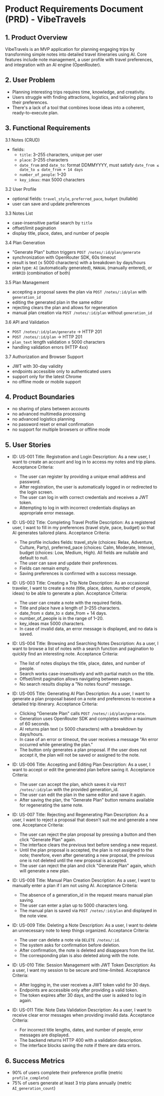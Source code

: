# Product Requirements Document (PRD) - VibeTravels

## 1. Product Overview
VibeTravels is an MVP application for planning engaging trips by transforming simple notes into detailed travel itineraries using AI. Core features include note management, a user profile with travel preferences, and integration with an AI engine (OpenRouter).

## 2. User Problem
- Planning interesting trips requires time, knowledge, and creativity.
- Users struggle with finding attractions, logistics, and tailoring plans to their preferences.
- There's a lack of a tool that combines loose ideas into a coherent, ready-to-execute plan.

## 3. Functional Requirements
3.1 Notes (CRUD)
- fields:
  - `title`: 3–255 characters, unique per user
  - `place`: 3–255 characters
  - `date_from` and `date_to`: format DDMMYYYY, must satisfy `date_from ≤ date_to ≤ date_from + 14 days`
  - `number_of_people`: 1–20
  - `key_ideas`: max 5000 characters

3.2 User Profile
- optional fields: `travel_style`, `preferred_pace`, `budget` (nullable)
- user can save and update preferences

3.3 Notes List
- case-insensitive partial search by `title`
- offset/limit pagination
- display title, place, dates, and number of people

3.4 Plan Generation
- "Generate Plan" button triggers `POST /notes/:id/plan/generate`
- synchronization with OpenRouter SDK, 60s timeout
- result is text (≤ 5000 characters) with a breakdown by days/hours
- plan type: `AI` (automatically generated), `MANUAL` (manually entered), or `HYBRID` (combination of both)

3.5 Plan Management
- accepting a proposal saves the plan via `POST /notes/:id/plan` with `generation_id`
- editing the generated plan in the same editor
- rejecting clears the plan and allows for regeneration
- manual plan creation via `POST /notes/:id/plan` without `generation_id`

3.6 API and Validation
- `POST /notes/:id/plan/generate` → HTTP 201
- `POST /notes/:id/plan` → HTTP 201
- `plan_text` length validation ≤ 5000 characters
- handling validation errors (HTTP 4xx)

3.7 Authorization and Browser Support
- JWT with 30-day validity
- endpoints accessible only to authenticated users
- support only for the latest Chrome
- no offline mode or mobile support

## 4. Product Boundaries
- no sharing of plans between accounts
- no advanced multimedia processing
- no advanced logistics planning
- no password reset or email confirmation
- no support for multiple browsers or offline mode

## 5. User Stories
- ID: US-001
  Title: Registration and Login
  Description: As a new user, I want to create an account and log in to access my notes and trip plans.
  Acceptance Criteria:
    - The user can register by providing a unique email address and password.
    - After registration, the user is automatically logged in or redirected to the login screen.
    - The user can log in with correct credentials and receives a JWT token.
    - Attempting to log in with incorrect credentials displays an appropriate error message.

- ID: US-002
  Title: Completing Travel Profile
  Description: As a registered user, I want to fill in my preferences (travel style, pace, budget) so that AI generates tailored plans.
  Acceptance Criteria:
    - The profile includes fields: travel_style (choices: Relax, Adventure, Culture, Party), preferred_pace (choices: Calm, Moderate, Intense), budget (choices: Low, Medium, High). All fields are nullable and default to null.
    - The user can save and update their preferences.
    - Fields can remain empty.
    - Saving preferences is confirmed with a success message.

- ID: US-003
  Title: Creating a Trip Note
  Description: As an occasional traveler, I want to create a note (title, place, dates, number of people, ideas) to be able to generate a plan.
  Acceptance Criteria:
    - The user can create a note with the required fields.
    - Title and place have a length of 3–255 characters.
    - date_from ≤ date_to ≤ date_from + 14 days.
    - number_of_people is in the range of 1–20.
    - key_ideas max 5000 characters.
    - In case of invalid data, an error message is displayed, and no data is saved.

- ID: US-004
  Title: Browsing and Searching Notes
  Description: As a user, I want to browse a list of notes with a search function and pagination to quickly find an interesting note.
  Acceptance Criteria:
    - The list of notes displays the title, place, dates, and number of people.
    - Search works case-insensitively and with partial match on the title.
    - Offset/limit pagination allows navigating between pages.
    - No search results display a "No notes found" message.

- ID: US-005
  Title: Generating AI Plan
  Description: As a user, I want to generate a plan proposal based on a note and preferences to receive a detailed trip itinerary.
  Acceptance Criteria:
    - Clicking "Generate Plan" calls `POST /notes/:id/plan/generate`.
    - Generation uses OpenRouter SDK and completes within a maximum of 60 seconds.
    - AI returns plan text (≤ 5000 characters) with a breakdown by days/hours.
    - In case of an error or timeout, the user receives a message "An error occurred while generating the plan."
    - The button only generates a plan proposal. If the user does not accept it, the plan will not be saved or assigned to the note.

- ID: US-006
  Title: Accepting and Editing Plan
  Description: As a user, I want to accept or edit the generated plan before saving it.
  Acceptance Criteria:
    - The user can accept the plan, which saves it via `POST /notes/:id/plan` with the provided generation_id.
    - The user can edit the plan in the same editor and save it again.
    - After saving the plan, the "Generate Plan" button remains available for regenerating the same note.

- ID: US-007
  Title: Rejecting and Regenerating Plan
  Description: As a user, I want to reject a proposal that doesn't suit me and generate a new one.
  Acceptance Criteria:
    - The user can reject the plan proposal by pressing a button and then click "Generate Plan" again.
    - The interface clears the previous text before sending a new request.
    - Until the plan proposal is accepted, the plan is not assigned to the note; therefore, even after generating a new proposal, the previous one is not deleted until the new proposal is accepted.
    - The user can reject the plan and click "Generate Plan" again, which will generate a new plan.

- ID: US-008
  Title: Manual Plan Creation
  Description: As a user, I want to manually enter a plan if I am not using AI.
  Acceptance Criteria:
    - The absence of a generation_id in the request means manual plan saving.
    - The user can enter a plan up to 5000 characters long.
    - The manual plan is saved via `POST /notes/:id/plan` and displayed in the note view.

- ID: US-009
  Title: Deleting a Note
  Description: As a user, I want to delete an unnecessary note to keep things organized.
  Acceptance Criteria:
    - The user can delete a note via `DELETE /notes/:id`.
    - The system asks for confirmation before deletion.
    - After confirmation, the note is deleted and disappears from the list.
    - The corresponding plan is also deleted along with the note.

- ID: US-010
  Title: Session Management with JWT Token
  Description: As a user, I want my session to be secure and time-limited.
  Acceptance Criteria:
    - After logging in, the user receives a JWT token valid for 30 days.
    - Endpoints are accessible only after providing a valid token.
    - The token expires after 30 days, and the user is asked to log in again.

- ID: US-011
  Title: Note Data Validation
  Description: As a user, I want to receive clear error messages when providing invalid data.
  Acceptance Criteria:
    - For incorrect title lengths, dates, and number of people, error messages are displayed.
    - The backend returns HTTP 400 with a validation description.
    - The interface blocks saving the note if there are data errors.

## 6. Success Metrics
- 90% of users complete their preference profile (metric `profile_complete`)
- 75% of users generate at least 3 trip plans annually (metric `AI_generation_count`)